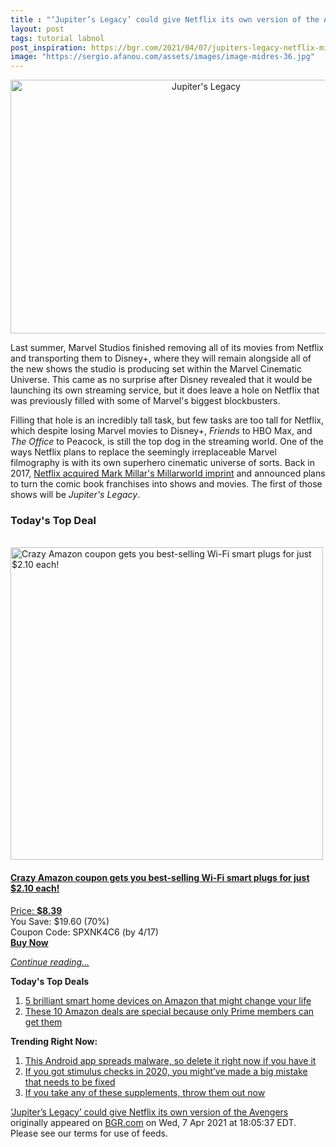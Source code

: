```yaml
---
title : "‘Jupiter’s Legacy’ could give Netflix its own version of the Avengers"
layout: post
tags: tutorial labnol
post_inspiration: https://bgr.com/2021/04/07/jupiters-legacy-netflix-millarworld-avengers-superheroes/
image: "https://sergio.afanou.com/assets/images/image-midres-36.jpg"
---
```


<center><a href="https://bgr.com/2021/04/07/jupiters-legacy-netflix-millarworld-avengers-superheroes/" class="bgr-rss-featured-image bgr-rss-test-class"><img loading="lazy" width="610" height="406" src="https://bgr.com/wp-content/uploads/2021/04/Jupiters-Legacy.jpg?quality=70&amp;strip=all&amp;w=610" class="attachment-feed_normal size-feed_normal wp-post-image" alt="Jupiter&#039;s Legacy" loading="lazy" srcset="https://bgr.com/wp-content/uploads/2021/04/Jupiters-Legacy.jpg 1600w, https://bgr.com/wp-content/uploads/2021/04/Jupiters-Legacy.jpg?resize=150,100 150w, https://bgr.com/wp-content/uploads/2021/04/Jupiters-Legacy.jpg?resize=300,200 300w, https://bgr.com/wp-content/uploads/2021/04/Jupiters-Legacy.jpg?resize=768,511 768w, https://bgr.com/wp-content/uploads/2021/04/Jupiters-Legacy.jpg?resize=1024,682 1024w, https://bgr.com/wp-content/uploads/2021/04/Jupiters-Legacy.jpg?resize=1536,1022 1536w, https://bgr.com/wp-content/uploads/2021/04/Jupiters-Legacy.jpg?resize=610,406 610w, https://bgr.com/wp-content/uploads/2021/04/Jupiters-Legacy.jpg?resize=685,456 685w, https://bgr.com/wp-content/uploads/2021/04/Jupiters-Legacy.jpg?resize=664,442 664w, https://bgr.com/wp-content/uploads/2021/04/Jupiters-Legacy.jpg?resize=252,168 252w, https://bgr.com/wp-content/uploads/2021/04/Jupiters-Legacy.jpg?resize=1200,799 1200w, https://bgr.com/wp-content/uploads/2021/04/Jupiters-Legacy.jpg?resize=782,521 782w, https://bgr.com/wp-content/uploads/2021/04/Jupiters-Legacy.jpg?resize=827,550 827w, https://bgr.com/wp-content/uploads/2021/04/Jupiters-Legacy.jpg?resize=870,580 870w, https://bgr.com/wp-content/uploads/2021/04/Jupiters-Legacy.jpg?resize=191,127 191w, https://bgr.com/wp-content/uploads/2021/04/Jupiters-Legacy.jpg?resize=166,110 166w, https://bgr.com/wp-content/uploads/2021/04/Jupiters-Legacy.jpg?resize=800,533 800w, https://bgr.com/wp-content/uploads/2021/04/Jupiters-Legacy.jpg?resize=220,147 220w" sizes="(max-width: 610px) 100vw, 610px" title="Jupiter&#039;s Legacy" /></a></center><p>Last summer, Marvel Studios finished removing all of its movies from Netflix and transporting them to Disney+, where they will remain alongside all of the new shows the studio is producing set within the Marvel Cinematic Universe. This came as no surprise after Disney revealed that it would be launching its own streaming service, but it does leave a hole on Netflix that was previously filled with some of Marvel's biggest blockbusters.</p>
<p>Filling that hole is an incredibly tall task, but few tasks are too tall for Netflix, which despite losing Marvel movies to Disney+, <em>Friends</em> to HBO Max, and <em>The Office</em> to Peacock, is still the top dog in the streaming world. One of the ways Netflix plans to replace the seemingly irreplaceable Marvel filmography is with its own superhero cinematic universe of sorts. Back in 2017, <a href="https://about.netflix.com/en/news/netflix-acquires-millarworld-1">Netflix acquired Mark Millar's Millarworld imprint</a> and announced plans to turn the comic book franchises into shows and movies. The first of those shows will be <em>Jupiter's Legacy</em>.</p>
<h3>Today's Top Deal</h3>
<p><a href="https://www.amazon.com/Gosund-Compatible-Required-appliances-Certified/dp/B079MFTYMV?tag=b0c55topdeals-20"><br><img height="500px" width="500px" src="https://m.media-amazon.com/images/I/41XmxsuucoL.jpg" alt="Crazy Amazon coupon gets you best-selling Wi-Fi smart plugs for just $2.10 each!"><br></a></p>
<h4><a href="https://www.amazon.com/Gosund-Compatible-Required-appliances-Certified/dp/B079MFTYMV?tag=b0c55rss-20">Crazy Amazon coupon gets you best-selling Wi-Fi smart plugs for just $2.10 each!</a></h4>
<p><a href="https://www.amazon.com/Gosund-Compatible-Required-appliances-Certified/dp/B079MFTYMV?tag=b0c55rss-20">Price: <strong>$8.39</strong></a><br><span>You Save: $19.60 (70%)</span><br><span>Coupon Code: SPXNK4C6 (by 4/17)</span><br><strong><a href="https://www.amazon.com/Gosund-Compatible-Required-appliances-Certified/dp/B079MFTYMV?tag=b0c55rss-20">Buy Now</a></strong></p>
<p><a href="https://bgr.com/2021/04/07/jupiters-legacy-netflix-millarworld-avengers-superheroes/" class="more-link"><em>Continue reading...</em></a></p>

<p><strong>Today's Top Deals</strong></p>
<ol>
<li><a href="https://bgr.com/2021/04/06/best-smart-home-devices-2021-april-edition/?utm_source=rss&#038;utm_campaign=topdeals">5 brilliant smart home devices on Amazon that might change your life</a></li>
<li><a href="https://bgr.com/2021/04/07/best-amazon-deals-today-top-10-prime-only-apr-week-1/?utm_source=rss&#038;utm_campaign=topdeals">These 10 Amazon deals are special because only Prime members can get them</a></li>
</ol>

<p><strong>Trending Right Now:</strong></p>
<ol>
<li><a href="https://bgr.com/2021/04/07/android-malware-flixonline-fake-netflix-app-removed-from-google-play-store/">This Android app spreads malware, so delete it right now if you have it</a></li>
<li><a href="https://bgr.com/2021/04/07/stimulus-check-update-irs-explains-recovery-rebate-credit-issues/">If you got stimulus checks in 2020, you might&#8217;ve made a big mistake that needs to be fixed</a></li>
<li><a href="https://bgr.com/2021/04/07/product-recall-supplement-shake/">If you take any of these supplements, throw them out now</a></li>
</ol>
<p><a href="https://bgr.com/2021/04/07/jupiters-legacy-netflix-millarworld-avengers-superheroes/">&#8216;Jupiter&#8217;s Legacy&#8217; could give Netflix its own version of the Avengers</a> originally appeared on <a href="http://bgr.com">BGR.com</a> on Wed, 7 Apr 2021 at 18:05:37 EDT. Please see our terms for use of feeds.</p>